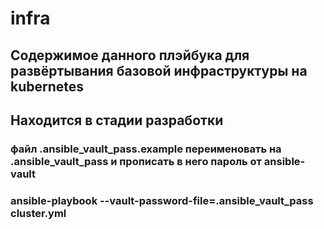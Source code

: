 # infra
## Содержимое данного плэйбука для развёртывания базовой инфраструктуры на kubernetes
## Находится в стадии разработки

### файл .ansible_vault_pass.example переименовать на .ansible_vault_pass и прописать в него пароль от ansible-vault
### ansible-playbook --vault-password-file=.ansible_vault_pass cluster.yml
